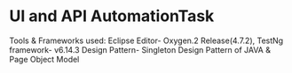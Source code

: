# UI and API AutomationTask

Tools & Frameworks used:
Eclipse Editor- Oxygen.2 Release(4.7.2),
TestNg framework- v6.14.3
Design Pattern- Singleton Design Pattern of JAVA  & Page Object Model


